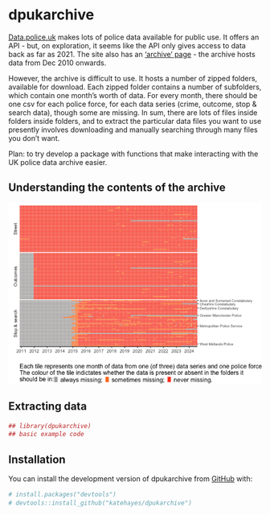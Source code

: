 
# dpukarchive

<!-- badges: start -->
<!-- badges: end -->

[Data.police.uk](https://data.police.uk) makes lots of police data
available for public use. It offers an API - but, on exploration, it
seems like the API only gives access to data back as far as 2021. The
site also has an [‘archive’
page](https://data.police.uk/data/archive/) - the archive hosts data
from Dec 2010 onwards. <br>

However, the archive is difficult to use. It hosts a number of zipped
folders, available for download. Each zipped folder contains a number of
subfolders, which contain one month’s worth of data. For every month,
there should be one csv for each police force, for each data series
(crime, outcome, stop & search data), though some are missing. In sum,
there are lots of files inside folders inside folders, and to extract
the particular data files you want to use presently involves downloading
and manually searching through many files you don’t want. <br>

Plan: to try develop a package with functions that make interacting with
the UK police data archive easier.
<!-- I'm trying to take stock of the archive - figure out what data files are absent/present/present in multiple versions, how to interact with the archive in the most efficient way, etc. -->

## Understanding the contents of the archive

![availability-plot.](README_files/figure-gfm/availability-plot-1.png)

## Extracting data

``` r
## library(dpukarchive)
## basic example code
```

## Installation

You can install the development version of dpukarchive from
[GitHub](https://github.com/) with:

``` r
# install.packages("devtools")
# devtools::install_github("katehayes/dpukarchive")
```
